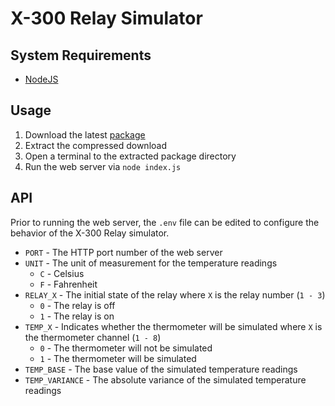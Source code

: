 # X-300 Relay Simulator

## System Requirements

* [NodeJS](https://nodejs.org/en/download/current/)

## Usage

1. Download the latest [package](https://github.com/phimimms/x300-sim/packages/904085)
2. Extract the compressed download
3. Open a terminal to the extracted package directory
4. Run the web server via `node index.js`

## API

Prior to running the web server, the `.env` file can be edited to configure the behavior of the X-300 Relay simulator.

* `PORT` - The HTTP port number of the web server
* `UNIT` - The unit of measurement for the temperature readings
  * `C` - Celsius
  * `F` - Fahrenheit
* `RELAY_X` - The initial state of the relay where `X` is the relay number (`1 - 3`)
  * `0` - The relay is off
  * `1` - The relay is on
* `TEMP_X` - Indicates whether the thermometer will be simulated where `X` is the thermometer channel (`1 - 8`)
  * `0` - The thermometer will not be simulated
  * `1` - The thermometer will be simulated
* `TEMP_BASE` - The base value of the simulated temperature readings
* `TEMP_VARIANCE` - The absolute variance of the simulated temperature readings
